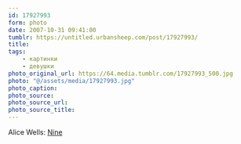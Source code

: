 ```yaml
---
id: 17927993
form: photo
date: 2007-10-31 09:41:00
tumblr: https://untitled.urbansheep.com/post/17927993/
title:
tags:
    - картинки
    - девушки
photo_original_url: https://64.media.tumblr.com/17927993_500.jpg
photo: "@/assets/media/17927993.jpg"
photo_caption:
photo_source:
photo_source_url:
photo_source_title:
---
```


<p>Alice Wells: <a href="http://www.alicewells.com/9.html">Nine</a></p>
